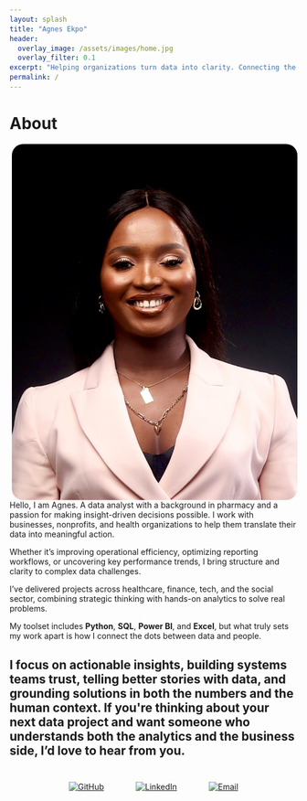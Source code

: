 ```yaml
---
layout: splash
title: "Agnes Ekpo"
header:
  overlay_image: /assets/images/home.jpg
  overlay_filter: 0.1
excerpt: "Helping organizations turn data into clarity. Connecting the dots between data and impact."
permalink: /
---
```


# About

<img src="/assets/images/about.jpg" alt="Agnes Ekpo" style="float: right; width: 500px; border-radius: 20px; margin-left: 20px;">

Hello, I am Agnes. A data analyst with a background in pharmacy and a passion for making insight-driven decisions possible. I work with businesses, nonprofits, and health organizations to help them translate their data into meaningful action.

Whether it’s improving operational efficiency, optimizing reporting workflows, or uncovering key performance trends, I bring structure and clarity to complex data challenges.

I’ve delivered projects across healthcare, finance, tech, and the social sector, combining strategic thinking with hands-on analytics to solve real problems.  

My toolset includes **Python**, **SQL**, **Power BI**, and **Excel**, but what truly sets my work apart is how I connect the dots between data and people.

I focus on actionable insights, building systems teams trust, telling better stories with data, and grounding solutions in both the numbers and the human context.  If you're thinking about your next data project and want someone who understands both the analytics and the business side, I’d love to hear from you.
---
<style>
.social-icons {
  text-align: center;
  margin-top: 2rem;
}

.social-icons a {
  display: inline-block;
  margin: 0 1rem;
  padding: 10px;
  border-radius: 50%;
  transition: background 0.3s ease, transform 0.3s ease;
}

.social-icons a:hover {
  background: #1D2A50;
  transform: scale(1.2);
}

.social-icons a img {
  width: 60px;
  height: 60px;
  transition: transform 0.3s ease;
}
</style>

<div class="social-icons">
  <a href="https://github.com/TheAEkpo" target="_blank">
    <img src="https://cdn.simpleicons.org/github/1D2A50/white" alt="GitHub">
  </a>
  <a href="https://linkedin.com/in/agnesekpo" target="_blank">
    <img src="https://cdn.simpleicons.org/linkedin/1D2A50/white" alt="LinkedIn">
  </a>
  <a href="mailto:a.ekpo@outlook.com" target="_blank">
    <img src="https://cdn.simpleicons.org/gmail/1D2A50/white" alt="Email">
  </a>
</div>


<!--

## Watch My Introduction

<div style="margin-top: 2rem;">
<iframe width="100%" height="415" src="https://www.youtube.com/embed/YOUR_YOUTUBE_VIDEO_ID" frameborder="0" allowfullscreen></iframe>
</div>
-->
